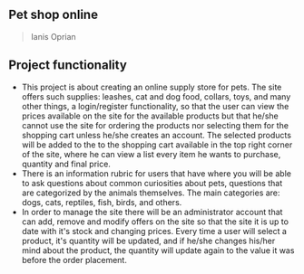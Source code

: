 ## Pet shop online
>Ianis Oprian
## Project functionality
- This project is about creating an online supply store for pets. The site offers such supplies: leashes, cat and dog food, collars, toys, and many other things, a login/register functionality, so that the user can view the prices available on the site for the available products but that he/she cannot use the site for ordering the products nor selecting them for the shopping cart unless he/she creates an account. The selected products will be added to the to the shopping cart available in the top right corner of the site, where he can view a list every item he wants to purchase, quantity and final price.
- There is an information rubric for users that have where you will be able to ask questions about common curiosities about pets, questions that are categorized by the animals themselves. The main categories are: dogs, cats, reptiles, fish, birds, and others.
- In order to manage the site there will be an administrator account that can add, remove and modify offers on the site so that the site it is up to date with it's stock and changing prices. Every time a user will select a product, it's quantity will be updated, and if he/she changes his/her mind about the product, the quantity will update again to the value it was before the order placement.

 